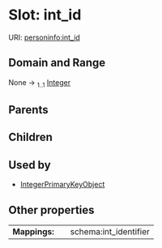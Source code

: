 
# Slot: int_id



URI: [personinfo:int_id](https://w3id.org/linkml/examples/personinfo/int_id)


## Domain and Range

None &#8594;  <sub>1..1</sub> [Integer](types/Integer.md)

## Parents


## Children


## Used by

 * [IntegerPrimaryKeyObject](IntegerPrimaryKeyObject.md)

## Other properties

|  |  |  |
| --- | --- | --- |
| **Mappings:** | | schema:int_identifier |

